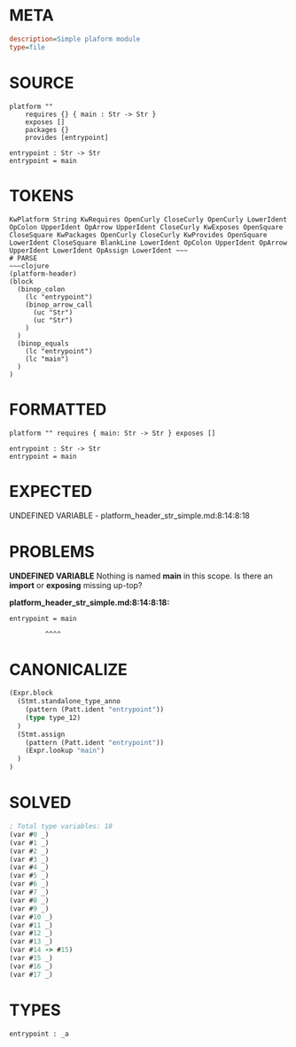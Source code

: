 # META
~~~ini
description=Simple plaform module
type=file
~~~
# SOURCE
~~~roc
platform ""
	requires {} { main : Str -> Str }
	exposes []
	packages {}
	provides [entrypoint]

entrypoint : Str -> Str
entrypoint = main
~~~
# TOKENS
~~~text
KwPlatform String KwRequires OpenCurly CloseCurly OpenCurly LowerIdent OpColon UpperIdent OpArrow UpperIdent CloseCurly KwExposes OpenSquare CloseSquare KwPackages OpenCurly CloseCurly KwProvides OpenSquare LowerIdent CloseSquare BlankLine LowerIdent OpColon UpperIdent OpArrow UpperIdent LowerIdent OpAssign LowerIdent ~~~
# PARSE
~~~clojure
(platform-header)
(block
  (binop_colon
    (lc "entrypoint")
    (binop_arrow_call
      (uc "Str")
      (uc "Str")
    )
  )
  (binop_equals
    (lc "entrypoint")
    (lc "main")
  )
)
~~~
# FORMATTED
~~~roc
platform "" requires { main: Str -> Str } exposes []

entrypoint : Str -> Str
entrypoint = main
~~~
# EXPECTED
UNDEFINED VARIABLE - platform_header_str_simple.md:8:14:8:18
# PROBLEMS
**UNDEFINED VARIABLE**
Nothing is named **main** in this scope.
Is there an **import** or **exposing** missing up-top?

**platform_header_str_simple.md:8:14:8:18:**
```roc
entrypoint = main
```
             ^^^^


# CANONICALIZE
~~~clojure
(Expr.block
  (Stmt.standalone_type_anno
    (pattern (Patt.ident "entrypoint"))
    (type type_12)
  )
  (Stmt.assign
    (pattern (Patt.ident "entrypoint"))
    (Expr.lookup "main")
  )
)
~~~
# SOLVED
~~~clojure
; Total type variables: 18
(var #0 _)
(var #1 _)
(var #2 _)
(var #3 _)
(var #4 _)
(var #5 _)
(var #6 _)
(var #7 _)
(var #8 _)
(var #9 _)
(var #10 _)
(var #11 _)
(var #12 _)
(var #13 _)
(var #14 -> #15)
(var #15 _)
(var #16 _)
(var #17 _)
~~~
# TYPES
~~~roc
entrypoint : _a
~~~
